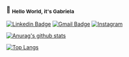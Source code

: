 ###  :gem:  <sub><b>Hello World, it's Gabriela</b></sub>

[![Linkedin Badge](https://img.shields.io/badge/-Gabriela_Cid-blue?style=flat-square&logo=Linkedin&logoColor=white&link=https://www.linkedin.com/in/GabiCido/)](https://www.linkedin.com/in/GabiCido/) [![Gmail Badge](https://img.shields.io/badge/-gmail-c14438?style=flat-square&logo=Gmail&logoColor=white&link=mailto:gabyy.cid@gmail.com)](mailto:gabyy.cid@gmail.com)  <a href="https://www.instagram.com/GabiCido/" target="_blank">
<img src="https://img.shields.io/badge/Instagram-%23E4405F.svg?&style=flat-square&logo=instagram&logoColor=white" alt="Instagram">
</a>


[![Anurag's github stats](https://github-readme-stats.vercel.app/api?username=GabiCido&hide=issues,contribs&show_icons=true,&theme=gruvbox)](https://github.com/GabiCido/github-readme-stats)

[![Top Langs](https://github-readme-stats.vercel.app/api/top-langs/?username=GabiCido&layout=compact&langs_count=8&theme=gruvbox)](https://github.com/GabiCido/github-readme-stats)





<!--
<sub><b>Entre em contato!</b></sub></a>

-->


<!--
**GabiCido/GabiCido** is a ✨ _special_ ✨ repository because its `README.md` (this file) appears on your GitHub profile.

Here are some ideas to get you started:

- 🔭 I’m currently working on ...
- 🌱 I’m currently learning ...
- 👯 I’m looking to collaborate on ...
- 🤔 I’m looking for help with ...
- 💬 Ask me about ...
- 📫 How to reach me: ...
- 😄 Pronouns: ...
- ⚡ Fun fact: ...




[![Dribbble Badge](https://img.shields.io/badge/-Dribble-15AB89?style=flat-square&logo=dribbble&logoColor=white&link=https://dribbble.com/usuario)](https://dribbble.com/usuario)
-->
